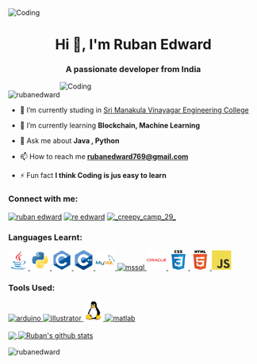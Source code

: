 <img align="center" alt="Coding" width="1000px" src="https://www.itfms.com/img/gif/addon.gif"> 

<h1 align="center">Hi 👋, I'm Ruban Edward</h1>
<h3 align="center">A passionate developer from India</h3>
<img align="right" alt="Coding" width="400" src="https://miro.medium.com/max/1360/0*7Q3yvSIv_t0ioJ-Z.gif"> 

<p align="left"> <img src="https://komarev.com/ghpvc/?username=Ruban-Edward&label=Profile%20views&color=0e75b6&style=flat" alt="rubanedward" /> </p>

- 🔭 I’m currently studing in [Sri Manakula Vinayagar Engineering College](https://smvec.ac.in/)

- 🌱 I’m currently learning **Blockchain, Machine Learning**

- 💬 Ask me about **Java , Python**

- 📫 How to reach me **rubanedward769@gmail.com**

- ⚡ Fun fact **I think Coding is jus easy to learn**

<h3 align="left">Connect with me:</h3>
<p align="left">
<a href="https://www.linkedin.com/feed/?trk=404_page" target="blank"><img align="center" src="https://raw.githubusercontent.com/rahuldkjain/github-profile-readme-generator/master/src/images/icons/Social/linked-in-alt.svg" alt="ruban edward" height="30" width="40" /></a>
<a href="https://www.facebook.com/profile.php?id=100013069028589" target="blank"><img align="center" src="https://raw.githubusercontent.com/rahuldkjain/github-profile-readme-generator/master/src/images/icons/Social/facebook.svg" alt="re edward" height="30" width="40" /></a>
<a href="https://instagram.com/_creepy_camp_29_" target="blank"><img align="center" src="https://raw.githubusercontent.com/rahuldkjain/github-profile-readme-generator/master/src/images/icons/Social/instagram.svg" alt="_creepy_camp_29_" height="30" width="40" /></a>
</p>

<h3 align="left">Languages Learnt:</h3>
<p align="left"> <a href="https://www.java.com" target="_blank" rel="noreferrer"> <img src="https://raw.githubusercontent.com/devicons/devicon/master/icons/java/java-original.svg" alt="java" width="40" height="40"/> </a> <a href="https://www.python.org" target="_blank" rel="noreferrer"> <img src="https://raw.githubusercontent.com/devicons/devicon/master/icons/python/python-original.svg" alt="python" width="40" height="40"/> </a> <a href="https://www.cprogramming.com/" target="_blank" rel="noreferrer"> <img src="https://raw.githubusercontent.com/devicons/devicon/master/icons/c/c-original.svg" alt="c" width="40" height="40"/> </a> <a href="https://www.w3schools.com/cpp/" target="_blank" rel="noreferrer"> <img src="https://raw.githubusercontent.com/devicons/devicon/master/icons/cplusplus/cplusplus-original.svg" alt="cplusplus" width="40" height="40"/> </a> <a href="https://www.mysql.com/" target="_blank" rel="noreferrer"> <img src="https://raw.githubusercontent.com/devicons/devicon/master/icons/mysql/mysql-original-wordmark.svg" alt="mysql" width="40" height="40"/> </a>   <a href="https://www.microsoft.com/en-us/sql-server" target="_blank" rel="noreferrer"> <img src="https://www.svgrepo.com/show/303229/microsoft-sql-server-logo.svg" alt="mssql" width="40" height="40"/> </a>   <a href="https://www.oracle.com/" target="_blank" rel="noreferrer"> <img src="https://raw.githubusercontent.com/devicons/devicon/master/icons/oracle/oracle-original.svg" alt="oracle" width="40" height="40"/> </a> <a href="https://www.w3schools.com/css/" target="_blank" rel="noreferrer"> <img src="https://raw.githubusercontent.com/devicons/devicon/master/icons/css3/css3-original-wordmark.svg" alt="css3" width="40" height="40"/> </a> <a href="https://www.w3.org/html/" target="_blank" rel="noreferrer"> <img src="https://raw.githubusercontent.com/devicons/devicon/master/icons/html5/html5-original-wordmark.svg" alt="html5" width="40" height="40"/> </a> <a href="https://developer.mozilla.org/en-US/docs/Web/JavaScript" target="_blank" rel="noreferrer"> <img src="https://raw.githubusercontent.com/devicons/devicon/master/icons/javascript/javascript-original.svg" alt="javascript" width="40" height="40"/> </a>  </p>
<h3 align="left">Tools Used:</h3>
<a href="https://www.arduino.cc/" target="_blank" rel="noreferrer"> <img src="https://cdn.worldvectorlogo.com/logos/arduino-1.svg" alt="arduino" width="40" height="40"/> </a> <a href="https://www.adobe.com/in/products/illustrator.html" target="_blank" rel="noreferrer"> <img src="https://www.vectorlogo.zone/logos/adobe_illustrator/adobe_illustrator-icon.svg" alt="illustrator" width="40" height="40"/> </a> <a href="https://www.linux.org/" target="_blank" rel="noreferrer"> <img src="https://raw.githubusercontent.com/devicons/devicon/master/icons/linux/linux-original.svg" alt="linux" width="40" height="40"/> </a> <a href="https://www.mathworks.com/" target="_blank" rel="noreferrer"> <img src="https://upload.wikimedia.org/wikipedia/commons/2/21/Matlab_Logo.png" alt="matlab" width="40" height="40"/> </a> 
 
<br>
<br>
<a href="https://github.com/Ruban-Edward">
<img align="center" src="https://github-readme-stats.vercel.app/api/pin/?username=Ruban-Edward&repo=Ruban-Edward&theme=dracula&line_langs_below=1" />
</a>
<a href="https://github.com/Ruban-Edward">
 <img align="center" src="https://github-readme-stats.vercel.app/api?username=Ruban-Edward&show_icons=true&theme=dracula&line_height=27" alt="Ruban's github stats"/>
</a>
<br>
<p><img align="center" src="https://github-readme-streak-stats.herokuapp.com/?user=Ruban-Edward&theme=dracula" alt="rubanedward" /></p>

